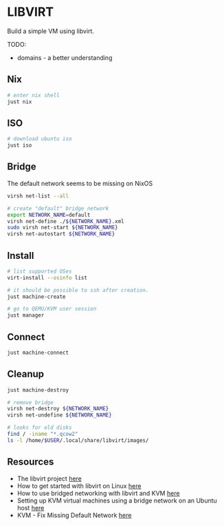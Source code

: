 # LIBVIRT

Build a simple VM using libvirt.  

TODO:

* domains - a better understanding

## Nix

```sh
# enter nix shell
just nix
```

## ISO

```sh
# download ubuntu iso
just iso
```

## Bridge

The default network seems to be missing on NixOS

```sh
virsh net-list --all

# create "default" bridge network
export NETWORK_NAME=default
virsh net-define ./${NETWORK_NAME}.xml
sudo virsh net-start ${NETWORK_NAME}
virsh net-autostart ${NETWORK_NAME}
```

## Install

```sh
# list supported OSes
virt-install --osinfo list

# it should be possible to ssh after creation.
just machine-create

# go to QEMU/KVM user session
just manager
```

## Connect

```sh
just machine-connect
```

## Cleanup

```sh
just machine-destroy

# remove bridge
virsh net-destroy ${NETWORK_NAME}
virsh net-undefine ${NETWORK_NAME}

# looks for old disks
find / -iname "*.qcow2"
ls -l /home/$USER/.local/share/libvirt/images/
```

## Resources

* The libvirt project [here](https://libvirt.org/)
* How to get started with libvirt on Linux [here](https://rabexc.org/posts/how-to-get-started-with-libvirt-on)
* How to use bridged networking with libvirt and KVM [here](https://linuxconfig.org/how-to-use-bridged-networking-with-libvirt-and-kvm)
* Setting up KVM virtual machines using a bridge network on an Ubuntu host [here](https://www.dzombak.com/blog/2024/02/Setting-up-KVM-virtual-machines-using-a-bridged-network.html)
* KVM - Fix Missing Default Network [here](https://blog.programster.org/kvm-missing-default-network)
